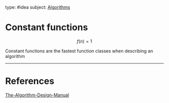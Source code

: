 type: #idea
subject: [Algorithms](Algorithms.md)
<!-- Subject should be a hub note -->
# Constant functions
$$f(n)=1$$

Constant functions are the fastest function classes when describing an algorithm

---
# References
[The-Algorithm-Design-Manual](The-Algorithm-Design-Manual.md)

